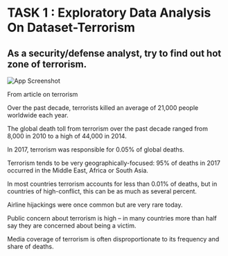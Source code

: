 
# TASK 1 : Exploratory Data Analysis On Dataset-Terrorism

## As a security/defense analyst, try to find out hot zone of terrorism.

![App Screenshot](https://st2.depositphotos.com/1006318/11476/v/950/depositphotos_114762656-stock-illustration-armed-terrorist-group-over-world.jpg)

From article on terrorism

Over the past decade, terrorists killed an average of 21,000 people worldwide each year.

The global death toll from terrorism over the past decade ranged from 8,000 in 2010 to a high of 44,000 in 2014.

In 2017, terrorism was responsible for 0.05% of global deaths.

Terrorism tends to be very geographically-focused: 95% of deaths in 2017 occurred in the Middle East, Africa or South Asia.

In most countries terrorism accounts for less than 0.01% of deaths, but in countries of high-conflict, this can be as much as several percent.

Airline hijackings were once common but are very rare today.

Public concern about terrorism is high – in many countries more than half say they are concerned about being a victim.

Media coverage of terrorism is often disproportionate to its frequency and share of deaths.
